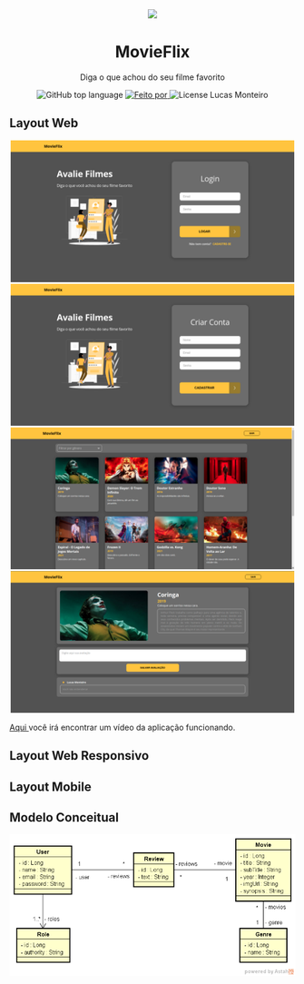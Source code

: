 <div align="center">
  <img src="https://github.com/Lukinhasssss/movieflix/blob/main/frontend/public/favicon.ico" width="150" />
  <h1>MovieFlix</h1>
  <p>Diga o que achou do seu filme favorito</p>
  <p>
    <img alt="GitHub top language" src="https://img.shields.io/github/languages/top/Lukinhasssss/movieflix?color=%23FFC700">
    <a href="https://www.linkedin.com/in/dev-lucasmonteiro/" target="_blank" rel="noopener noreferrer">
      <img alt="Feito por" src="https://img.shields.io/badge/made%20by-Lucas%20Monteiro-%23FFC700">
    </a> 
    <img alt="License Lucas Monteiro" src="https://img.shields.io/github/license/Lukinhasssss/movieflix?color=%23FFC700">
  </p>
</div>

## Layout Web
<div align="center" float="left">
  <img src="https://github.com/Lukinhasssss/assets/blob/main/movieflix/login.png" width="500" />
  <img src="https://github.com/Lukinhasssss/assets/blob/main/movieflix/criar-conta.png" width="500" />
  <img src="https://github.com/Lukinhasssss/assets/blob/main/movieflix/list-movies.png" width="500" />
  <img src="https://github.com/Lukinhasssss/assets/blob/main/movieflix/movie-details.png" width="500" />
  <div align=left>
    <p>
      <a href="https://drive.google.com/file/d/12IQPdznSnwclYJEhHHJvUHOoSkfQwou-/view?usp=sharing">Aqui </a>
      você irá encontrar um vídeo da aplicação funcionando.
    </p>
  </div>
</div>

## Layout Web Responsivo

## Layout Mobile

## Modelo Conceitual
![Modelo Conceitual](https://github.com/Lukinhasssss/assets/blob/main/movieflix/modelo-conceitual.png)
